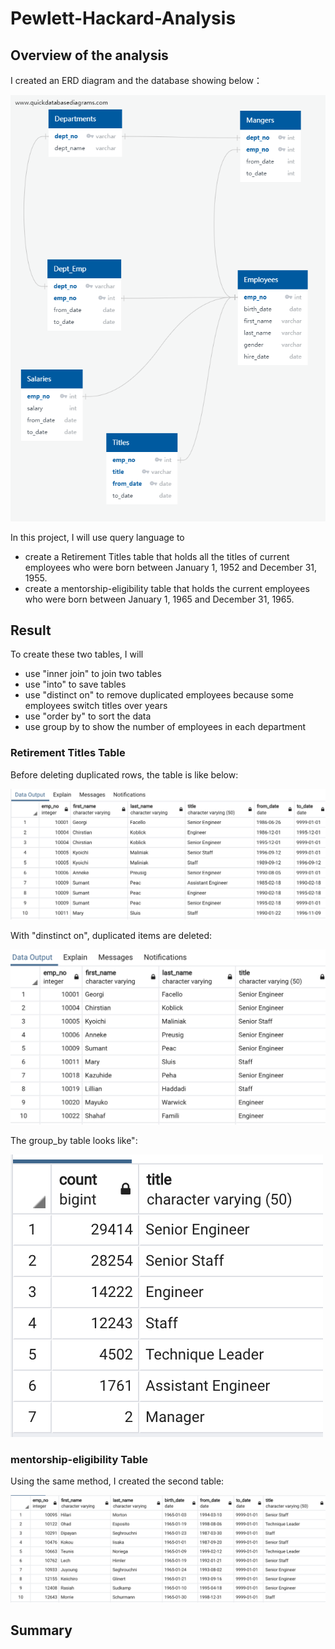 # Pewlett-Hackard-Analysis


## Overview of the analysis
I created an ERD diagram and the database showing below：

![schema](QuickDBD-export.png)

In this project, I will use query language to  
- create a Retirement Titles table that holds all the titles of current employees who were born between January 1, 1952 and December 31, 1955.
- create a mentorship-eligibility table that holds the current employees who were born between January 1, 1965 and December 31, 1965.

## Result
To create these two tables, I will
- use "inner join" to join two tables
- use "into" to save tables
- use "distinct on" to remove duplicated employees because some employees switch titles over years
- use "order by" to sort the data
- use group by to show the number of employees in each department

### Retirement Titles Table
Before deleting duplicated rows, the table is like below:

![before](before_distinct_on.png)

With "dinstinct on", duplicated items are deleted:

![after](after_distinct_on.png)

The group_by table looks like":

![groupby](groupby.png)

### mentorship-eligibility Table
Using the same method, I created the second table:

![mentorship-eligibility](table2.png)

## Summary 

